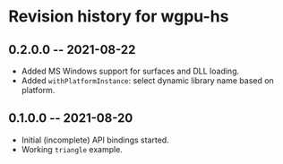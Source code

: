 # Revision history for wgpu-hs

## 0.2.0.0 -- 2021-08-22

- Added MS Windows support for surfaces and DLL loading.
- Added `withPlatformInstance`: select dynamic library name based on platform.

## 0.1.0.0 -- 2021-08-20

- Initial (incomplete) API bindings started.
- Working `triangle` example.
